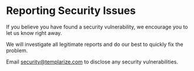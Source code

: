 # Reporting Security Issues

If you believe you have found a security vulnerability, we encourage you to let us know right away.

We will investigate all legitimate reports and do our best to quickly fix the problem.

Email security@templarize.com to disclose any security vulnerabilities.

